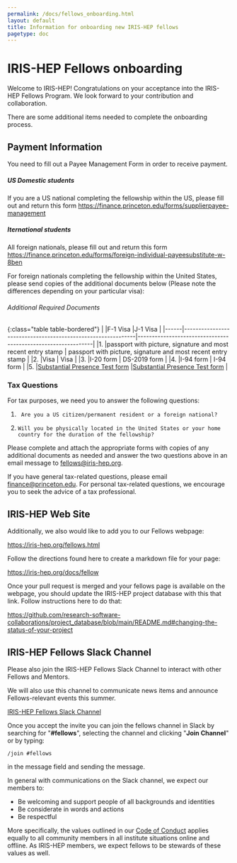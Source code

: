 ```yaml
---
permalink: /docs/fellows_onboarding.html
layout: default
title: Information for onboarding new IRIS-HEP fellows
pagetype: doc
---
```


# IRIS-HEP Fellows onboarding

Welcome to IRIS-HEP!  Congratulations on your acceptance into the IRIS-HEP Fellows Program.  We look forward to your contribution and collaboration.

There are some additional items needed to complete the onboarding process.

## Payment Information <i class="fas fa-file"></i>

You need to fill out a Payee Management Form in order to receive payment.

##### US Domestic students
If you are a US national completing the fellowship within the US, please fill out and return this form <https://finance.princeton.edu/forms/supplierpayee-management>

#####  Iternational students

All foreign nationals, please fill out and return this form <https://finance.princeton.edu/forms/foreign-individual-payeesubstitute-w-8ben>

For foreign nationals completing the fellowship within the United States, please send copies of the additional documents below (Please note the differences depending on your particular visa):

###### Additional Required Documents

{:class="table table-bordered"}
|      |F-1 Visa                                                     |J-1 Visa                                                      |
|------|-------------------------------------------------------------|--------------------------------------------------------------|
|1.    |passport with picture, signature and most recent entry stamp | passport with picture, signature and most recent entry stamp |
|2.    |Visa                                                         | Visa                                                         |
|3.    |I-20 form                                                    | DS-2019 form                                                 |
|4.    |I-94 form                                                    | I-94 form                                                    |
|5.    |[Substantial Presence Test form](https://finance.princeton.edu/forms/substantial-presence-test) |[Substantial Presence Test form](https://finance.princeton.edu/forms/substantial-presence-test) |


### Tax Questions

For tax purposes, we need you to answer the following questions:
1.      Are you a US citizen/permanent resident or a foreign national?
2.     Will you be physically located in the United States or your home country for the duration of the fellowship?

Please complete and attach the appropriate forms with copies of any additional documents as needed and answer the two questions above in an email message to <fellows@iris-hep.org>.

If you have general tax-related questions, please email <finance@princeton.edu>.  For personal tax-related questions, we encourage you to seek the advice of a tax professional.

## IRIS-HEP Web Site <i class="fas fa-link"></i>

Additionally, we also would like to add you to our Fellows webpage:

  <https://iris-hep.org/fellows.html>

Follow the directions found here to create a markdown file for your page:

  <https://iris-hep.org/docs/fellow>

Once your pull request is merged and your fellows page is available on the webpage, you should update the IRIS-HEP project database with this that link. Follow instructions here to do that:

  <https://github.com/research-software-collaborations/project_database/blob/main/README.md#changing-the-status-of-your-project>

## IRIS-HEP Fellows Slack Channel <i class="fab fa-slack"></i>

Please also join the IRIS-HEP Fellows Slack Channel to interact with other Fellows and Mentors.

We will also use this channel to communicate news items and announce Fellows-relevant events this summer.

[IRIS-HEP Fellows Slack Channel](https://join.slack.com/t/iris-hep/shared_invite/zt-19ml94dae-M2CTO91Nr7noKI0MG5tiaw)

Once you accept the invite you can join the fellows channel in Slack by searching for "**#fellows**", selecting the channel and clicking "**Join Channel**" or by typing:
```
/join #fellows
```
in the message field and sending the message.

In general with communications on the Slack channel, we expect our members to:

* Be welcoming and support people of all backgrounds and identities
* Be considerate in words and actions
* Be respectful

More specifically, the values outlined in our [Code of Conduct](https://iris-hep.org/about/code-of-conduct) applies equally to all community members in all institute situations online and offline.  As IRIS-HEP members, we expect fellows to be stewards of these values as well.
